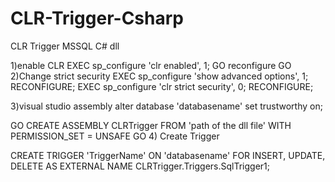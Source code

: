 # CLR-Trigger-Csharp
CLR Trigger MSSQL C# dll


1)enable CLR 
EXEC sp_configure 'clr enabled', 1;
GO
    reconfigure
GO
2)Change strict security
EXEC sp_configure 'show advanced options', 1;
RECONFIGURE;
EXEC sp_configure 'clr strict security', 0;
RECONFIGURE;

3)visual studio assembly 
alter database 'databasename'  set trustworthy on;

GO
CREATE ASSEMBLY CLRTrigger
FROM 'path of the dll file'
WITH PERMISSION_SET = UNSAFE
GO 
4) Create Trigger

CREATE TRIGGER 'TriggerName'
ON 'databasename'
FOR INSERT, UPDATE, DELETE
AS
EXTERNAL NAME CLRTrigger.Triggers.SqlTrigger1;